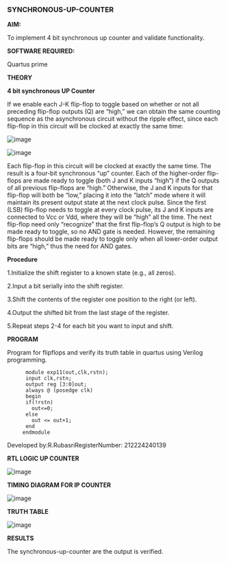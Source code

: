 ### SYNCHRONOUS-UP-COUNTER

**AIM:**

To implement 4 bit synchronous up counter and validate functionality.

**SOFTWARE REQUIRED:**

Quartus prime

**THEORY**

**4 bit synchronous UP Counter**

If we enable each J-K flip-flop to toggle based on whether or not all preceding flip-flop outputs (Q) are “high,” we can obtain the same counting sequence as the asynchronous circuit without the ripple effect, since each flip-flop in this circuit will be clocked at exactly the same time:

![image](https://github.com/naavaneetha/SYNCHRONOUS-UP-COUNTER/assets/154305477/d5db3fa0-e413-404c-b80e-b2f39d82e7e8)


![image](https://github.com/naavaneetha/SYNCHRONOUS-UP-COUNTER/assets/154305477/52cb61eb-d04b-442d-810c-31185a68410b)

Each flip-flop in this circuit will be clocked at exactly the same time.
The result is a four-bit synchronous “up” counter. Each of the higher-order flip-flops are made ready to toggle (both J and K inputs “high”) if the Q outputs of all previous flip-flops are “high.”
Otherwise, the J and K inputs for that flip-flop will both be “low,” placing it into the “latch” mode where it will maintain its present output state at the next clock pulse.
Since the first (LSB) flip-flop needs to toggle at every clock pulse, its J and K inputs are connected to Vcc or Vdd, where they will be “high” all the time.
The next flip-flop need only “recognize” that the first flip-flop’s Q output is high to be made ready to toggle, so no AND gate is needed.
However, the remaining flip-flops should be made ready to toggle only when all lower-order output bits are “high,” thus the need for AND gates.

**Procedure**

1.Initialize the shift register to a known state (e.g., all zeros).

2.Input a bit serially into the shift register.

3.Shift the contents of the register one position to the right (or left).

4.Output the shifted bit from the last stage of the register.

5.Repeat steps 2-4 for each bit you want to input and shift.

**PROGRAM**

Program for flipflops and verify its truth table in quartus using Verilog programming. 

          module exp11(out,clk,rstn);
          input clk,rstn;
          output reg [3:0]out;
          always @ (posedge clk)
          begin
          if(!rstn)
            out<=0;
          else 
            out <= out+1;
          end
         endmodule

Developed by:R.RubasriRegisterNumber: 212224240139


**RTL LOGIC UP COUNTER**

![image](https://github.com/user-attachments/assets/6b25576a-b882-48f3-84d4-e5fb42cc5135)

**TIMING DIAGRAM FOR IP COUNTER**

![image](https://github.com/user-attachments/assets/a0580652-3a52-4f34-81ee-5d396fe62c4b)

**TRUTH TABLE**

![image](https://github.com/user-attachments/assets/a1e292de-1bb1-4747-8551-01377e74ec02)

**RESULTS**

The synchronous-up-counter are the output is verified.
